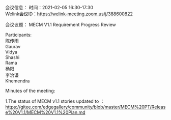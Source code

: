 会议信息：
时间：2021-02-05 16:30-17:30  
Welink会议ID：https://welink-meeting.zoom.us/j/388600822

会议议题：
MECM V1.1 Requirement Progress Review


Participants:  
陈传雨  
Gaurav  
Vidya  
Shashi  
Rama  
杨阳  
李治谦  
Khemendra  

Minutes of the meeting:  

1.The status of MECM v1.1 stories updated to ：https://gitee.com/edgegallery/community/blob/master/MECM%20PT/Release%20V1.1/MECM%20V1.1%20Plan.md  

